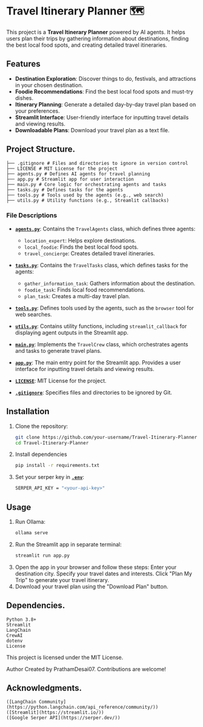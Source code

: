 # Travel Itinerary Planner 🗺️

This project is a **Travel Itinerary Planner** powered by AI agents. It helps users plan their trips by gathering information about destinations, finding the best local food spots, and creating detailed travel itineraries.

## Features

- **Destination Exploration**: Discover things to do, festivals, and attractions in your chosen destination.
- **Foodie Recommendations**: Find the best local food spots and must-try dishes.
- **Itinerary Planning**: Generate a detailed day-by-day travel plan based on your preferences.
- **Streamlit Interface**: User-friendly interface for inputting travel details and viewing results.
- **Downloadable Plans**: Download your travel plan as a text file.

## Project Structure.
    ├── .gitignore # Files and directories to ignore in version control
    ├── LICENSE # MIT License for the project 
    ├── agents.py # Defines AI agents for travel planning
    ├── app.py # Streamlit app for user interaction 
    ├── main.py # Core logic for orchestrating agents and tasks 
    ├── tasks.py # Defines tasks for the agents 
    ├── tools.py # Tools used by the agents (e.g., web search) 
    ├── utils.py # Utility functions (e.g., Streamlit callbacks)


### File Descriptions

- **[`agents.py`](agents.py)**: Contains the `TravelAgents` class, which defines three agents:
  - `location_expert`: Helps explore destinations.
  - `local_foodie`: Finds the best local food spots.
  - `travel_concierge`: Creates detailed travel itineraries.

- **[`tasks.py`](tasks.py)**: Contains the `TravelTasks` class, which defines tasks for the agents:
  - `gather_information_task`: Gathers information about the destination.
  - `foodie_task`: Finds local food recommendations.
  - `plan_task`: Creates a multi-day travel plan.

- **[`tools.py`](tools.py)**: Defines tools used by the agents, such as the `browser` tool for web searches.

- **[`utils.py`](utils.py)**: Contains utility functions, including `streamlit_callback` for displaying agent outputs in the Streamlit app.

- **[`main.py`](main.py)**: Implements the `TravelCrew` class, which orchestrates agents and tasks to generate travel plans.

- **[`app.py`](app.py)**: The main entry point for the Streamlit app. Provides a user interface for inputting travel details and viewing results.

- **[`LICENSE`](LICENSE)**: MIT License for the project.

- **[`.gitignore`](.gitignore)**: Specifies files and directories to be ignored by Git.

## Installation

1. Clone the repository:
   ```bash
   git clone https://github.com/your-username/Travel-Itinerary-Planner.git
   cd Travel-Itinerary-Planner
2. Install dependencies
    ```bash
    pip install -r requirements.txt
3. Set your serper key in **[`.env`](.env)**:
    ```bash
    SERPER_API_KEY = "<your-api-key>"

## Usage
1. Run Ollama:
    ```bash
    ollama serve
1. Run the Streamlit app in separate terminal:
    ```bash
    streamlit run app.py
2. Open the app in your browser and follow these steps:
    Enter your destination city.
    Specify your travel dates and interests.
    Click "Plan My Trip" to generate your travel itinerary.
3. Download your travel plan using the "Download Plan" button.

## Dependencies.
    Python 3.8+
    Streamlit
    LangChain
    CrewAI
    dotenv
    License

This project is licensed under the MIT License.

Author
Created by PrathamDesai07. Contributions are welcome!

## Acknowledgments.
    ([LangChain Community](https://python.langchain.com/api_reference/community/))
    ([Streamlit](https://streamlit.io/))
    ([Google Serper API](https://serper.dev/))